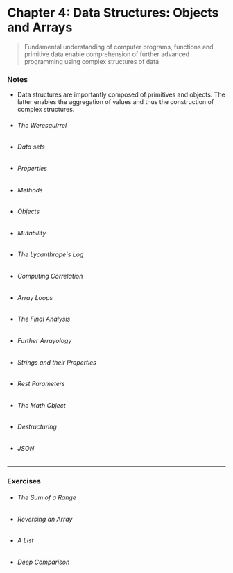# Chapter 4: Data Structures: Objects and Arrays
> Fundamental understanding of computer programs, functions and primitive data enable comprehension of further advanced programming using complex structures of data

### Notes
- Data structures are importantly composed of primitives and objects. The latter enables the aggregation of values and thus the construction of complex structures.
- ###### The Weresquirrel
- ###### Data sets
- ###### Properties
- ###### Methods
- ###### Objects
- ###### Mutability
- ###### The Lycanthrope's Log
- ###### Computing Correlation
- ###### Array Loops
- ###### The Final Analysis
- ###### Further Arrayology
- ###### Strings and their Properties
- ###### Rest Parameters
- ###### The Math Object
- ###### Destructuring
- ###### JSON

---
### Exercises
- ###### The Sum of a Range
- ###### Reversing an Array
- ###### A List
- ###### Deep Comparison
